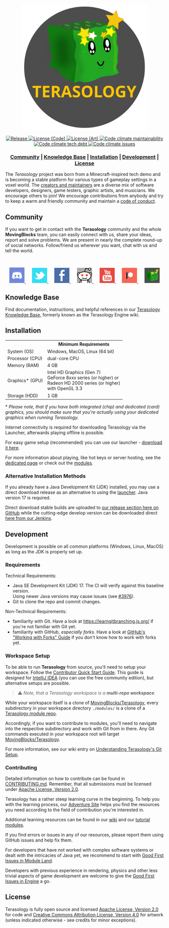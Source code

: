 <p align="center"><img src="./docs/images/terasology-logo.png" height=400px/></>
<div align="center">
    <a href="https://github.com/MovingBlocks/Terasology/releases/latest">
        <img src="https://img.shields.io/github/release/MovingBlocks/Terasology.svg" alt="Release" />
    </a>
    <a href="http://www.apache.org/licenses/LICENSE-2.0">
        <img src="https://img.shields.io/badge/license(code)-Apache%202.0-blue.svg" alt="License (Code)" />
    </a>
    <a href="http://creativecommons.org/licenses/by/4.0/">
        <img src="https://img.shields.io/badge/license(art)-CC%20BY%204.0-blue.svg" alt="License (Art)" />
    </a>
    <a href="https://codeclimate.com/" target="_blank" alt="Code climate">
        <img src="https://img.shields.io/codeclimate/maintainability/MovingBlocks/Terasology" alt="Code climate maintainability" />
    </a>
    <a href="https://codeclimate.com/" target="_blank" alt="Code climate" >
        <img src="https://img.shields.io/codeclimate/tech-debt/MovingBlocks/Terasology" alt="Code climate tech debt" />
    </a>
     <a href="https://codeclimate.com/" target="_blank" alt="Code climate">
        <img src="https://img.shields.io/codeclimate/issues/MovingBlocks/Terasology" alt="Code climate issues" />
    </a>
</div>

<h3 align="center"><b>
    <a href="#community">Community</a> | 
    <a href="#knowledge-base">Knowledge Base</a> |
    <a href="#installation">Installation</a> | 
    <a href="#development">Development</a>  | 
    <a href="#license">License</a> 
</b></h3>

The _Terasology_ project was born from a Minecraft-inspired tech demo and is becoming a stable platform for various types of gameplay settings in a voxel world.
The [creators and maintainers](https://github.com/MovingBlocks/Terasology/blob/develop/docs/Credits.md) are a diverse mix of software developers, designers, game testers, graphic artists, and musicians. We encourage others to join!
We encourage contributions from anybody and try to keep a warm and friendly community and maintain a [code of conduct](docs/CODE_OF_CONDUCT.md).

## Community

If you want to get in contact with the **Terasology** community and the whole **MovingBlocks** team, you can easily connect with us, share your ideas, report and solve problems.
We are present in nearly the complete round-up of social networks. Follow/friend us wherever you want, chat with us and tell the world.

&nbsp;

<p align="center">
    <a title="Discord" href="https://discord.gg/terasology">
        <img src="./docs/images/discord.png" width="48px"/>
    </a>
    &nbsp;&nbsp;&nbsp;&nbsp;
    <a title="Twitter" href="https://twitter.com/Terasology">
    <img src="./docs/images/twitter.png" width="48px"/>
    </a>
    &nbsp;&nbsp;&nbsp;&nbsp;
    <a title="Facebook" href="https://www.facebook.com/Terasology">
        <img src="./docs/images/facebook.png" width="48px"/>
    </a>
    &nbsp;&nbsp;&nbsp;&nbsp;
    <a title="Reddit" href="http://www.reddit.com/r/Terasology">
        <img src="./docs/images/reddit.png" width="48px"/>
    </a>
    &nbsp;&nbsp;&nbsp;&nbsp;
    <a title="Youtube" href="https://www.youtube.com/user/blockmaniaTV">
        <img src="./docs/images/youtube.png" width="48px"/>
    </a>
    &nbsp;&nbsp;&nbsp;&nbsp;
    <a title="Patreon" href="https://www.patreon.com/Terasology">
        <img src="./docs/images/patreon.jpg" width="48px"/>
    </a>
    &nbsp;&nbsp;&nbsp;&nbsp;
    <a title="Terasology Forum" href="https://forum.terasology.org">
        <img src="./docs/images/forum.png" width="48px"/>
    </a>
</p>


## Knowledge Base

Find documentation, instructions, and helpful references in our [Terasology Knowledge Base](http://terasology.org/Terasology/#/), formerly known as the Terasology Engine wiki.


## Installation

<table>
    <tr>
        <td></td>
        <th>Minimum Requirements</th>
    </tr>
    <tr>
        <td>System (OS)</td>
        <td>Windows, MacOS, Linux (64 bit)</td>
    </tr>
    <tr>
        <td>Processor (CPU)</td>
        <td>dual-core CPU</td>
    </tr>
    <tr>
        <td>Memory (RAM)</td>
        <td>4 GB</td>
    </tr>
    <tr>
        <td>Graphics* (GPU)</td>
        <td style="vertical-align:top">
            Intel HD Graphics (Gen 7)<br/>
            GeForce 8xxx series (or higher) or<br/>
            Radeon HD 2000 series (or higher)<br/>
            with OpenGL 3.3
        </td>
    </tr>
    <tr>
        <td>Storage (HDD)</td>
        <td>1 GB</td>
    </tr>
</table>

\* _Please note, that if you have both integrated (chip) and dedicated (card) graphics, you should make sure that you're actually using your dedicated graphics when running Terasology._

Internet connectivity is required for downloading Terasology via the Launcher, afterwards playing offline is possible.

For easy game setup (recommended) you can use our launcher - [download it here](https://terasology.org/download.html).

For more information about playing, like hot keys or server hosting, see the [dedicated page](docs/Playing.md) or check out the [modules](docs/Modules.md).


### Alternative Installation Methods

If you already have a Java Development Kit (JDK) installed, you may use a direct download release as an alternative to using the [launcher](https://github.com/MovingBlocks/TerasologyLauncher/releases). Java version 17 is required.

Direct download stable builds are uploaded to [our release section here on GitHub](https://github.com/MovingBlocks/Terasology/releases) while the cutting-edge develop version can be downloaded direct [here from our Jenkins](https://jenkins.terasology.io/teraorg/job/Terasology/job/Omega/job/master/lastSuccessfulBuild/artifact/distros/omega/build/distributions/TerasologyOmega.zip).


## Development

Development is possible on all common platforms (Windows, Linux, MacOS) as long as the JDK is properly set up.

### Requirements

Technical Requirements:
- Java SE Development Kit (JDK) 17. The CI will verify against this baseline version.
  <br>Using newer Java versions may cause issues (see [#3976](https://github.com/MovingBlocks/Terasology/issues/3976)).
- Git to clone the repo and commit changes.

Non-Technical Requirements:
- familiarity with Git. Have a look at https://learngitbranching.js.org/ if you're not familiar with Git yet.
- familiarity with GitHub, _especially forks_. Have a look at [GitHub's "Working with Forks" Guide](https://docs.github.com/en/pull-requests/collaborating-with-pull-requests/working-with-forks) if you don't know how to work with forks yet.

### Workspace Setup

To be able to run **Terasology** from source, you'll need to setup your workspace.
Follow the [Contributor Quick Start Guide](https://github.com/MovingBlocks/Terasology/wiki/Contributor-Quick-Start).
This guide is designed for [IntelliJ IDEA](http://www.jetbrains.com/idea/) (you can use the free community edition), but alternative setups are possible.

> :warning: _Note, that a Terasology workspace is a **multi-repo workspace**._

While your workspace itself is a clone of [MovingBlocks/Terasology](https://github.com/MovingBlocks/Terasology), every subdirectory in your workspace directory `./modules/` is a clone of a [Terasology module repo](https://github.com/Terasology).

Accordingly, if you want to contribute to modules, you'll need to navigate into the respective subdirectory and work with Git from in there.
Any Git commands executed in your workspace root will target [MovingBlocks/Terasology](https://github.com/MovingBlocks/Terasology).

For more information, see our wiki entry on [Understanding Terasology's Git Setup](https://github.com/MovingBlocks/Terasology/wiki/Developing-Modules#understanding-terasologys-git-setup).


### Contributing

Detailed information on how to contribute can be found in [CONTRIBUTING.md](./.github/CONTRIBUTING.md). Remember, that all submissions must be licensed under [Apache License, Version 2.0](http://www.apache.org/licenses/LICENSE-2.0).

Terasology has a rather steep learning curve in the beginning.
To help you with the learning process, our [Adventure Site](https://terasology.org/AdventureSite/#/) helps you find the resources you need according to the field of contribution you're interested in.

Additional learning resources can be found in our [wiki](https://github.com/MovingBlocks/Terasology/wiki) and our [tutorial modules](https://github.com/Terasology?q=Tutorial&type=all&language=&sort=).

If you find errors or issues in any of our resources, please report them using GitHub issues and help fix them.

For developers that have not worked with complex software systems or dealt with the intricacies of Java yet, we recommend to start with [Good First Issues in Module Land](https://github.com/search?l=&q=org%3ATerasology+label%3A%22Good+First+Issue%22+state%3Aopen&state=open&type=Issues).

Developers with previous experience in rendering, physics and other less trivial aspects of game development are welcome to give the [Good First Issues in Engine](https://github.com/MovingBlocks/Terasology/issues?q=is%3Aissue+is%3Aopen+sort%3Aupdated-desc+label%3A%22Good+First+Issue%22) a go.

## License

Terasology is fully open source and licensed [Apache License, Version 2.0](http://www.apache.org/licenses/LICENSE-2.0) for code and [Creative Commons Attribution License, Version 4.0](http://creativecommons.org/licenses/by/4.0/) for artwork (unless indicated otherwise - see credits for minor exceptions).
